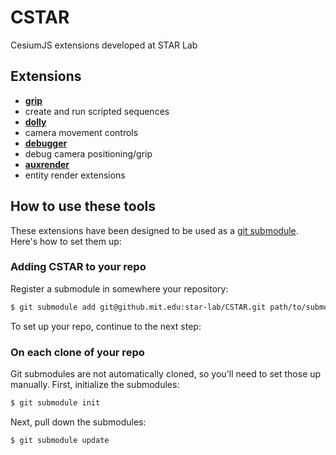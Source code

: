 # CSTAR
CesiumJS extensions developed at STAR Lab

## Extensions

- [__grip__](docs/Grip.md)
 - create and run scripted sequences
- [__dolly__](docs/Dolly.md)
 - camera movement controls
- [__debugger__](docs/Debugger.md)
 - debug camera positioning/grip
- [__auxrender__](docs/AuxRenderer.md)
 - entity render extensions

## How to use these tools

These extensions have been designed to be used as a [git submodule](https://chrisjean.com/git-submodules-adding-using-removing-and-updating/). Here's how to set them up:

### Adding CSTAR to your repo

Register a submodule in somewhere your repository:

```bash
$ git submodule add git@github.mit.edu:star-lab/CSTAR.git path/to/submodule/mount/
```

To set up your repo, continue to the next step:

### On each clone of your repo

Git submodules are not automatically cloned, so you'll need to set those up manually. First, initialize the submodules:

```bash
$ git submodule init
```

Next, pull down the submodules:

```bash
$ git submodule update
```

